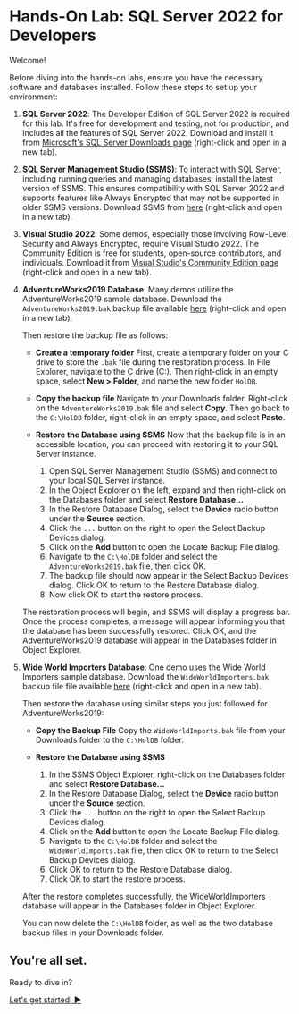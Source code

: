 ﻿# Hands-On Lab: SQL Server 2022 for Developers

Welcome!

Before diving into the hands-on labs, ensure you have the necessary software and databases installed. Follow these steps to set up your environment:

1. **SQL Server 2022**: The Developer Edition of SQL Server 2022 is required for this lab. It's free for development and testing, not for production, and includes all the features of SQL Server 2022. Download and install it from [Microsoft's SQL Server Downloads page](https://www.microsoft.com/en-us/sql-server/sql-server-downloads) (right-click and open in a new tab).

2. **SQL Server Management Studio (SSMS)**: To interact with SQL Server, including running queries and managing databases, install the latest version of SSMS. This ensures compatibility with SQL Server 2022 and supports features like Always Encrypted that may not be supported in older SSMS versions. Download SSMS from [here](https://aka.ms/ssmsfullsetup) (right-click and open in a new tab).

3. **Visual Studio 2022**: Some demos, especially those involving Row-Level Security and Always Encrypted, require Visual Studio 2022. The Community Edition is free for students, open-source contributors, and individuals. Download it from [Visual Studio's Community Edition page](https://visualstudio.microsoft.com/vs/community/) (right-click and open in a new tab).

4. **AdventureWorks2019 Database**: Many demos utilize the AdventureWorks2019 sample database. Download the `AdventureWorks2019.bak` backup file available [here](https://1drv.ms/f/s!AiiTRkT0Yvc4xd8Kz1oSgzjbselEIA?e=yFaqjc) (right-click and open in a new tab).

   Then restore the backup file as follows:

   -  **Create a temporary folder**
    First, create a temporary folder on your C drive to store the `.bak` file during the restoration process. In File Explorer, navigate to the C drive (C:\). Then right-click in an empty space, select **New > Folder**, and name the new folder `HolDB`.

   - **Copy the backup file**
     Navigate to your Downloads folder. Right-click on the `AdventureWorks2019.bak` file and select **Copy**. Then go back to the `C:\HolDB` folder, right-click in an empty space, and select **Paste**.

   - **Restore the Database using SSMS**
    Now that the backup file is in an accessible location, you can proceed with restoring it to your SQL Server instance.

      1. Open SQL Server Management Studio (SSMS) and connect to your local SQL Server instance.
      2. In the Object Explorer on the left, expand and then right-click on the Databases folder and select **Restore Database...**
      2. In the Restore Database Dialog, select the **Device** radio button under the **Source** section.
      3. Click the `...` button on the right to open the Select Backup Devices dialog.
      4. Click on the **Add** button to open the Locate Backup File dialog.
      5. Navigate to the `C:\HolDB` folder and select the `AdventureWorks2019.bak` file, then click OK.
      6. The backup file should now appear in the Select Backup Devices dialog. Click OK to return to the Restore Database dialog.
      7. Now click OK to start the restore process.

   The restoration process will begin, and SSMS will display a progress bar. Once the process completes, a message will appear informing you that the database has been successfully restored. Click OK, and the AdventureWorks2019 database will appear in the Databases folder in Object Explorer.

5. **Wide World Importers Database**: One demo uses the Wide World Importers sample database. Download the `WideWorldImporters.bak` backup file file available [here](https://1drv.ms/f/s!AiiTRkT0Yvc4xd8Kz1oSgzjbselEIA?e=yFaqjc) (right-click and open in a new tab).

   Then restore the database using similar steps you just followed for AdventureWorks2019:

   - **Copy the Backup File**
    Copy the `WideWorldImports.bak` file from your Downloads folder to the `C:\HolDB` folder.

   - **Restore the Database using SSMS**

      1. In the SSMS Object Explorer, right-click on the Databases folder and select **Restore Database...**
      2. In the Restore Database Dialog, select the **Device** radio button under the **Source** section.
      3. Click the `...` button on the right to open the Select Backup Devices dialog.
      4. Click on the **Add** button to open the Locate Backup File dialog.
      5. Navigate to the `C:\HolDB` folder and select the `WideWorldImports.bak` file, then click OK to return to the Select Backup Devices dialog.
      6. Click OK to return to the Restore Database dialog.
      7. Click OK to start the restore process.

   After the restore completes successfully, the WideWorldImporters database will appear in the Databases folder in Object Explorer.

   You can now delete the `C:\HolDB` folder, as well as the two database backup files in your Downloads folder.
 
## You're all set.

Ready to dive in?

[Let's get started! ▶](https://github.com/lennilobel/sql2022-workshop-hol/tree/main/HOL)


